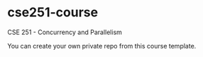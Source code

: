 # cse251-course
CSE 251 - Concurrency and Parallelism

You can create your own private repo from this course template.
